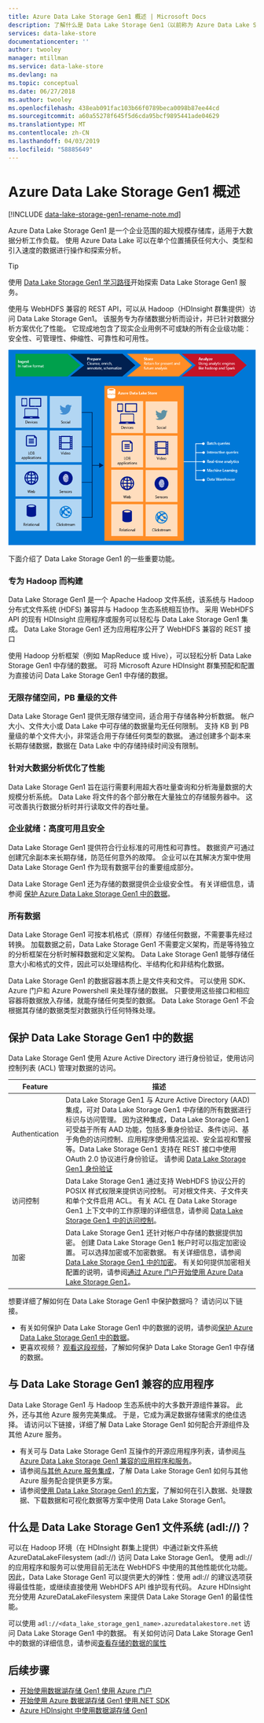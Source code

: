 ```yaml
---
title: Azure Data Lake Storage Gen1 概述 | Microsoft Docs
description: 了解什么是 Data Lake Storage Gen1（以前称为 Azure Data Lake Store），及其与其他数据存储相比它有哪些优势
services: data-lake-store
documentationcenter: ''
author: twooley
manager: mtillman
ms.service: data-lake-store
ms.devlang: na
ms.topic: conceptual
ms.date: 06/27/2018
ms.author: twooley
ms.openlocfilehash: 438eab091fac103b66f0789beca0098b87ee44cd
ms.sourcegitcommit: a60a55278f645f5d6cda95bcf9895441ade04629
ms.translationtype: MT
ms.contentlocale: zh-CN
ms.lasthandoff: 04/03/2019
ms.locfileid: "58885649"
---
```

# <a name="overview-of-azure-data-lake-storage-gen1"></a>Azure Data Lake Storage Gen1 概述

[!INCLUDE [data-lake-storage-gen1-rename-note.md](../../includes/data-lake-storage-gen1-rename-note.md)]

Azure Data Lake Storage Gen1 是一个企业范围的超大规模存储库，适用于大数据分析工作负载。 使用 Azure Data Lake 可以在单个位置捕获任何大小、类型和引入速度的数据进行操作和探索分析。

> [!TIP]
> 使用 [Data Lake Storage Gen1 学习路径](https://azure.microsoft.com/documentation/learning-paths/data-lake-store-self-guided-training/)开始探索 Data Lake Storage Gen1 服务。
> 
> 

使用与 WebHDFS 兼容的 REST API，可以从 Hadoop（HDInsight 群集提供）访问 Data Lake Storage Gen1。 该服务专为存储数据分析而设计，并已针对数据分析方案优化了性能。 它现成地包含了现实企业用例不可或缺的所有企业级功能：安全性、可管理性、伸缩性、可靠性和可用性。

![Azure Data Lake](./media/data-lake-store-overview/data-lake-store-concept.png)

下面介绍了 Data Lake Storage Gen1 的一些重要功能。

### <a name="built-for-hadoop"></a>专为 Hadoop 而构建
Data Lake Storage Gen1 是一个 Apache Hadoop 文件系统，该系统与 Hadoop 分布式文件系统 (HDFS) 兼容并与 Hadoop 生态系统相互协作。  采用 WebHDFS API 的现有 HDInsight 应用程序或服务可以轻松与 Data Lake Storage Gen1 集成。 Data Lake Storage Gen1 还为应用程序公开了 WebHDFS 兼容的 REST 接口

使用 Hadoop 分析框架（例如 MapReduce 或 Hive），可以轻松分析 Data Lake Storage Gen1 中存储的数据。 可将 Microsoft Azure HDInsight 群集预配和配置为直接访问 Data Lake Storage Gen1 中存储的数据。

### <a name="unlimited-storage-petabyte-files"></a>无限存储空间，PB 量级的文件
Data Lake Storage Gen1 提供无限存储空间，适合用于存储各种分析数据。 帐户大小、文件大小或 Data Lake 中可存储的数据量均无任何限制。 支持 KB 到 PB 量级的单个文件大小，非常适合用于存储任何类型的数据。 通过创建多个副本来长期存储数据，数据在 Data Lake 中的存储持续时间没有限制。

### <a name="performance-tuned-for-big-data-analytics"></a>针对大数据分析优化了性能
Data Lake Storage Gen1 旨在运行需要利用超大吞吐量查询和分析海量数据的大规模分析系统。 Data Lake 将文件的各个部分散在大量独立的存储服务器中。 这可改善执行数据分析时并行读取文件的吞吐量。

### <a name="enterprise-ready-highly-available-and-secure"></a>企业就绪：高度可用且安全
Data Lake Storage Gen1 提供符合行业标准的可用性和可靠性。 数据资产可通过创建冗余副本来长期存储，防范任何意外的故障。 企业可以在其解决方案中使用 Data Lake Storage Gen1 作为现有数据平台的重要组成部分。

Data Lake Storage Gen1 还为存储的数据提供企业级安全性。 有关详细信息，请参阅 [保护 Azure Data Lake Storage Gen1 中的数据](#DataLakeStoreSecurity)。

### <a name="all-data"></a>所有数据
Data Lake Storage Gen1 可按本机格式（原样）存储任何数据，不需要事先经过转换。 加载数据之前，Data Lake Storage Gen1 不需要定义架构，而是等待独立的分析框架在分析时解释数据和定义架构。 Data Lake Storage Gen1 能够存储任意大小和格式的文件，因此可以处理结构化、半结构化和非结构化数据。

Data Lake Storage Gen1 的数据容器本质上是文件夹和文件。 可以使用 SDK、Azure 门户和 Azure Powershell 来处理存储的数据。 只要使用这些接口和相应容器将数据放入存储，就能存储任何类型的数据。 Data Lake Storage Gen1 不会根据其存储的数据类型对数据执行任何特殊处理。

## <a name="DataLakeStoreSecurity"></a>保护 Data Lake Storage Gen1 中的数据
Data Lake Storage Gen1 使用 Azure Active Directory 进行身份验证，使用访问控制列表 (ACL) 管理对数据的访问。

| Feature | 描述 |
| --- | --- |
| Authentication |Data Lake Storage Gen1 与 Azure Active Directory (AAD) 集成，可对 Data Lake Storage Gen1 中存储的所有数据进行标识与访问管理。 因为这种集成，Data Lake Storage Gen1 可受益于所有 AAD 功能，包括多重身份验证、条件访问、基于角色的访问控制、应用程序使用情况监视、安全监视和警报等。Data Lake Storage Gen1 支持在 REST 接口中使用 OAuth 2.0 协议进行身份验证。 请参阅 [Data Lake Storage Gen1 身份验证](data-lakes-store-authentication-using-azure-active-directory.md)|
| 访问控制 |Data Lake Storage Gen1 通过支持 WebHDFS 协议公开的 POSIX 样式权限来提供访问控制。 可对根文件夹、子文件夹和单个文件启用 ACL。 有关 ACL 在 Data Lake Storage Gen1 上下文中的工作原理的详细信息，请参阅 [Data Lake Storage Gen1 中的访问控制](data-lake-store-access-control.md)。 |
| 加密 |Data Lake Storage Gen1 还针对帐户中存储的数据提供加密。 创建 Data Lake Storage Gen1 帐户时可以指定加密设置。 可以选择加密或不加密数据。 有关详细信息，请参阅 [Data Lake Storage Gen1 中的加密](data-lake-store-encryption.md)。 有关如何提供加密相关配置的说明，请参阅[通过 Azure 门户开始使用 Azure Data Lake Storage Gen1](data-lake-store-get-started-portal.md)。 |

想要详细了解如何在 Data Lake Storage Gen1 中保护数据吗？ 请访问以下链接。

* 有关如何保护 Data Lake Storage Gen1 中的数据的说明，请参阅[保护 Azure Data Lake Storage Gen1 中的数据](data-lake-store-secure-data.md)。
* 更喜欢视频？ [观看这段视频](https://mix.office.com/watch/1q2mgzh9nn5lx)，了解如何保护 Data Lake Storage Gen1 中存储的数据。

## <a name="applications-compatible-with-data-lake-storage-gen1"></a>与 Data Lake Storage Gen1 兼容的应用程序
Data Lake Storage Gen1 与 Hadoop 生态系统中的大多数开源组件兼容。 此外，还与其他 Azure 服务完美集成。 于是，它成为满足数据存储需求的绝佳选择。 请访问以下链接，详细了解 Data Lake Storage Gen1 如何配合开源组件及其他 Azure 服务。

* 有关可与 Data Lake Storage Gen1 互操作的开源应用程序列表，请参阅[与 Azure Data Lake Storage Gen1 兼容的应用程序和服务](data-lake-store-compatible-oss-other-applications.md)。
* 请参阅[与其他 Azure 服务集成](data-lake-store-integrate-with-other-services.md)，了解 Data Lake Storage Gen1 如何与其他 Azure 服务配合提供更多方案。
* 请参阅[使用 Data Lake Storage Gen1 的方案](data-lake-store-data-scenarios.md)，了解如何在引入数据、处理数据、下载数据和可视化数据等方案中使用 Data Lake Storage Gen1。

## <a name="what-is-data-lake-storage-gen1-file-system-adl"></a>什么是 Data Lake Storage Gen1 文件系统 (adl://)？
可以在 Hadoop 环境（在 HDInsight 群集上提供）中通过新文件系统 AzureDataLakeFilesystem (adl://) 访问 Data Lake Storage Gen1。 使用 adl:// 的应用程序和服务可以使用目前无法在 WebHDFS 中使用的其他性能优化功能。 因此，Data Lake Storage Gen1 可以提供更大的弹性：使用 adl:// 的建议选项获得最佳性能，或继续直接使用 WebHDFS API 维护现有代码。 Azure HDInsight 充分使用 AzureDataLakeFilesystem 来提供 Data Lake Storage Gen1 的最佳性能。

可以使用 `adl://<data_lake_storage_gen1_name>.azuredatalakestore.net` 访问 Data Lake Storage Gen1 中的数据。 有关如何访问 Data Lake Storage Gen1 中的数据的详细信息，请参阅[查看存储的数据的属性](data-lake-store-get-started-portal.md#properties)

## <a name="next-steps"></a>后续步骤

* [开始使用数据湖存储 Gen1 使用 Azure 门户](data-lake-store-get-started-portal.md)
* [开始使用 Azure 数据湖存储 Gen1 使用.NET SDK](data-lake-store-get-started-net-sdk.md)
* [Azure HDInsight 中使用数据湖存储 Gen1](data-lake-store-hdinsight-hadoop-use-portal.md)